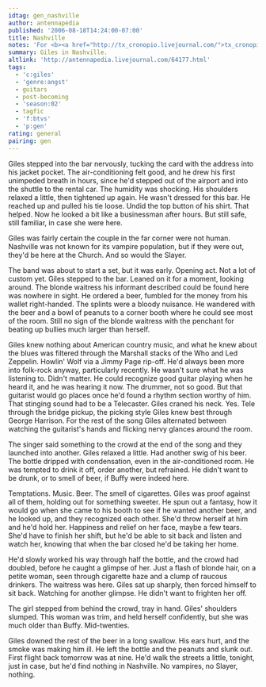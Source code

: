 ```yaml
---
idtag: gen_nashville
author: antennapedia
published: '2006-08-18T14:24:00-07:00'
title: Nashville
notes: 'For <b><a href="http://tx_cronopio.livejournal.com/">tx_cronopio</a></b>.'
summary: Giles in Nashville.
altlink: 'http://antennapedia.livejournal.com/64177.html'
tags:
  - 'c:giles'
  - 'genre:angst'
  - guitars
  - post-becoming
  - 'season:02'
  - tagfic
  - 'f:btvs'
  - 'p:gen'
rating: general
pairing: gen
---
```

<p>Giles stepped into the bar nervously, tucking the card with the address into his jacket pocket. The air-conditioning felt good, and he drew his first unimpeded breath in hours, since he'd stepped out of the airport and into the shuttle to the rental car. The humidity was shocking. His shoulders relaxed a little, then tightened up again. He wasn't dressed for this bar. He reached up and pulled his tie loose. Undid the top button of his shirt. That helped. Now he looked a bit like a businessman after hours. But still safe, still familiar, in case she were here.</p>

<p>Giles was fairly certain the couple in the far corner were not human. Nashville was not known for its vampire population, but if they were out, they'd be here at the Church. And so would the Slayer.</p>

<p>The band was about to start a set, but it was early. Opening act. Not a lot of custom yet. Giles stepped to the bar. Leaned on it for a moment, looking around. The blonde waitress his informant described could be found here was nowhere in sight. He ordered a beer, fumbled for the money from his wallet right-handed. The splints were a bloody nuisance. He wandered with the beer and a bowl of peanuts to a corner booth where he could see most of the room. Still no sign of the blonde waitress with the penchant for beating up bullies much larger than herself.</p>

<p>Giles knew nothing about American country music, and what he knew about the blues was filtered through the Marshall stacks of the Who and Led Zeppelin. Howlin' Wolf via a Jimmy Page rip-off. He'd always been more into folk-rock anyway, particularly recently. He wasn't sure what he was listening to. Didn't matter. He could recognize good guitar playing when he heard it, and he was hearing it now. The drummer, not so good. But that guitarist would go places once he'd found a rhythm section worthy of him. That stinging sound had to be a Telecaster. Giles craned his neck. Yes. Tele through the bridge pickup, the picking style Giles knew best through George Harrison. For the rest of the song Giles alternated between watching the guitarist's hands and flicking nervy glances around the room.</p>

<p>The singer said something to the crowd at the end of the song and they launched into another. Giles relaxed a little. Had another swig of his beer. The bottle dripped with condensation, even in the air-conditioned room. He was tempted to drink it off, order another, but refrained. He didn't want to be drunk, or to smell of beer, if Buffy were indeed here. </p>

<p>Temptations. Music. Beer. The smell of cigarettes. Giles was proof against all of them, holding out for something sweeter. He spun out a fantasy, how it would go when she came to his booth to see if he wanted another beer, and he looked up, and they recognized each other. She'd throw herself at him and he'd hold her. Happiness and relief on her face, maybe a few tears. She'd have to finish her shift, but he'd be able to sit back and listen and watch her, knowing that when the bar closed he'd be taking her home.</p>

<p>He'd slowly worked his way through half the bottle, and the crowd had doubled, before he caught a glimpse of her. Just a flash of blonde hair, on a petite woman, seen through cigarette haze and a clump of raucous drinkers. The waitress was here. Giles sat up sharply, then forced himself to sit back. Watching for another glimpse. He didn't want to frighten her off. </p>

<p>The girl stepped from behind the crowd, tray in hand. Giles' shoulders slumped. This woman was trim, and held herself confidently, but she was much older than Buffy. Mid-twenties.</p>

<p>Giles downed the rest of the beer in a long swallow. His ears hurt, and the smoke was making him ill. He left the bottle and the peanuts and slunk out. First flight back tomorrow was at nine. He'd walk the streets a little, tonight, just in case, but he'd find nothing in Nashville. No vampires, no Slayer, nothing. </p>

